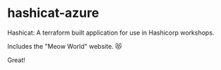 # hashicat-azure
Hashicat: A terraform built application for use in Hashicorp workshops.

Includes the "Meow World" website. 😻

Great!
